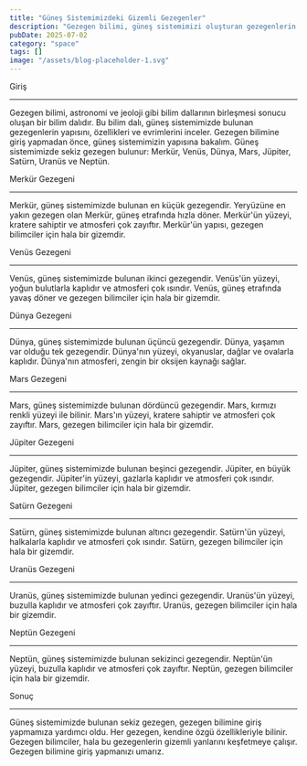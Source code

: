 ```yaml
---
title: "Güneş Sistemimizdeki Gizemli Gezegenler"
description: "Gezegen bilimi, güneş sistemimizi oluşturan gezegenlerin yapısını, özellikleri ve evrimlerini inceleyen bir bilim dalıdır. Bu bilim dalı, yıldızların oluşumu, gezegenlerin yapısı, atmosferleri ve y..."
pubDate: 2025-07-02
category: "space"
tags: []
image: "/assets/blog-placeholder-1.svg"
---
```


Giriş

--------

Gezegen bilimi, astronomi ve jeoloji gibi bilim dallarının birleşmesi sonucu oluşan bir bilim dalıdır. Bu bilim dalı, güneş sistemimizde bulunan gezegenlerin yapısını, özellikleri ve evrimlerini inceler. Gezegen bilimine giriş yapmadan önce, güneş sistemimizin yapısına bakalım. Güneş sistemimizde sekiz gezegen bulunur: Merkür, Venüs, Dünya, Mars, Jüpiter, Satürn, Uranüs ve Neptün.

Merkür Gezegeni

-------------

Merkür, güneş sistemimizde bulunan en küçük gezegendir. Yeryüzüne en yakın gezegen olan Merkür, güneş etrafında hızla döner. Merkür'ün yüzeyi, kratere sahiptir ve atmosferi çok zayıftır. Merkür'ün yapısı, gezegen bilimciler için hala bir gizemdir.

Venüs Gezegeni

-------------

Venüs, güneş sistemimizde bulunan ikinci gezegendir. Venüs'ün yüzeyi, yoğun bulutlarla kaplıdır ve atmosferi çok ısındır. Venüs, güneş etrafında yavaş döner ve gezegen bilimciler için hala bir gizemdir.

Dünya Gezegeni

-------------

Dünya, güneş sistemimizde bulunan üçüncü gezegendir. Dünya, yaşamın var olduğu tek gezegendir. Dünya'nın yüzeyi, okyanuslar, dağlar ve ovalarla kaplıdır. Dünya'nın atmosferi, zengin bir oksijen kaynağı sağlar.

Mars Gezegeni

-------------

Mars, güneş sistemimizde bulunan dördüncü gezegendir. Mars, kırmızı renkli yüzeyi ile bilinir. Mars'ın yüzeyi, kratere sahiptir ve atmosferi çok zayıftır. Mars, gezegen bilimciler için hala bir gizemdir.

Jüpiter Gezegeni

-------------

Jüpiter, güneş sistemimizde bulunan beşinci gezegendir. Jüpiter, en büyük gezegendir. Jüpiter'in yüzeyi, gazlarla kaplıdır ve atmosferi çok ısındır. Jüpiter, gezegen bilimciler için hala bir gizemdir.

Satürn Gezegeni

-------------

Satürn, güneş sistemimizde bulunan altıncı gezegendir. Satürn'ün yüzeyi, halkalarla kaplıdır ve atmosferi çok ısındır. Satürn, gezegen bilimciler için hala bir gizemdir.

Uranüs Gezegeni

-------------

Uranüs, güneş sistemimizde bulunan yedinci gezegendir. Uranüs'ün yüzeyi, buzulla kaplıdır ve atmosferi çok zayıftır. Uranüs, gezegen bilimciler için hala bir gizemdir.

Neptün Gezegeni

-------------

Neptün, güneş sistemimizde bulunan sekizinci gezegendir. Neptün'ün yüzeyi, buzulla kaplıdır ve atmosferi çok zayıftır. Neptün, gezegen bilimciler için hala bir gizemdir.

Sonuç

--------

Güneş sistemimizde bulunan sekiz gezegen, gezegen bilimine giriş yapmamıza yardımcı oldu. Her gezegen, kendine özgü özellikleriyle bilinir. Gezegen bilimciler, hala bu gezegenlerin gizemli yanlarını keşfetmeye çalışır. Gezegen bilimine giriş yapmanızı umarız.